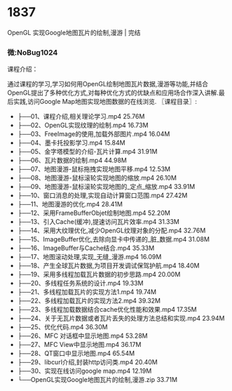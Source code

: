 # 1837
OpenGL 实现Google地图瓦片的绘制,漫游 | 完结
### 微:NoBug1024 


课程介绍：

通过课程的学习,学习如何用OpenGL绘制地图瓦片数据,漫游等功能,并结合OpenGL提出了多种优化方式,对每种优化方式的优缺点和应用场合作深入讲解.最后实践,访问Google Map地图实现地图数据的在线浏览.
〖课程目录〗:


- ├──01、课程介绍,相关理论学习.mp4  25.76M
- ├──02、OpenGL实现纹理的绘制.mp4  16.73M
- ├──03、FreeImage的使用,加载外部图片.mp4  16.04M
- ├──04、墨卡托投影学习.mp4  15.84M
- ├──05、金字塔模型的介绍-瓦片计算.mp4  31.91M
- ├──06、瓦片数据的绘制.mp4  44.98M
- ├──07、地图漫游-鼠标拖拽实现地图平移.mp4  12.53M
- ├──08、地图漫游-鼠标滚轮实现地图的缩放.mp4  26.10M
- ├──09、地图漫游-鼠标滚轮实现地图的_定点_缩放.mp4  33.91M
- ├──10、窗口消息的处理,实现自动计算窗口范围.mp4  27.42M
- ├──11、地图漫游的优化.mp4  28.41M
- ├──12、采用FrameBufferObjet绘制地图.mp4  52.20M
- ├──13、引入Cache(缓冲),提速访问瓦片效率.mp4  31.33M
- ├──14、采用大纹理优化,减少OpenGL纹理对象的分配.mp4  32.76M
- ├──15、ImageBuffer优化,去除向显卡中传递的_脏_数据.mp4  31.08M
- ├──16、ImageBuffer与Cache结合.mp4  35.33M
- ├──17、地图滚动处理,实现_无缝_漫游.mp4  16.09M
- ├──18、产生全球瓦片数据,为项目开发调试保驾护航.mp4  18.40M
- ├──19、采用多线程加载瓦片数据的初步思路.mp4  20.00M
- ├──20、多线程任务系统的设计.mp4  19.33M
- ├──21、多线程加载瓦片的实现方法1.mp4  19.74M
- ├──22、多线程加载瓦片的实现方法2.mp4  39.32M
- ├──23、多线程加载数据结合cache优化性能和效果.mp4  17.35M
- ├──24、关于无瓦片数据或者瓦片丢失的处理方法总结和实现.mp4  23.94M
- ├──25、优化代码.mp4  36.30M
- ├──26、MFC 对话框中显示地图.mp4  53.28M
- ├──27、MFC View中显示地图.mp4  36.17M
- ├──28、QT窗口中显示地图.mp4  65.54M
- ├──29、libcurl介绍,封装http访问类.mp4  20.40M
- ├──30、实现在线访问google map.mp4  12.19M
- └──OpenGL实现Google地图瓦片的绘制,漫游.zip  33.71M
